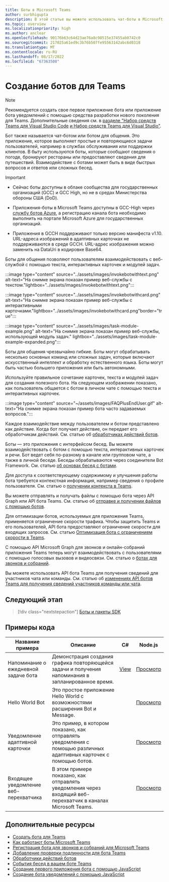 ```yaml
---
title: Боты в Microsoft Teams
author: surbhigupta
description: В этой статье вы можете использовать чат-боты в Microsoft Teams для совместного использования файлов, отправки упреждающего уведомления, интерактивных карточек, выполнения звонков, вызова команды бота, IVR.
ms.topic: overview
ms.localizationpriority: high
ms.author: anclear
ms.openlocfilehash: 90176b63c64d23ae76a8c98515e37455ab0742c0
ms.sourcegitcommit: 217025a61ed9c3b76b507fe95563142abc6d0318
ms.translationtype: MT
ms.contentlocale: ru-RU
ms.lasthandoff: 08/17/2022
ms.locfileid: "67363508"
---
```

# <a name="build-bots-for-teams"></a>Создание ботов для Teams

> [!NOTE]
> Рекомендуется создать свое первое приложение бота или приложение бота уведомлений с помощью средства разработки нового поколения для Teams. Дополнительные сведения см. в [разделе "Набор средств Teams для Visual Studio Code](../toolkit/teams-toolkit-fundamentals.md) [и Набор средств Teams для Visual Studio"](../toolkit/teams-toolkit-overview-visual-studio.md).

Бот также называется чат-ботом или ботом для общения. Это приложение, которое выполняет простые и повторяющиеся задачи пользователей, например в службах обслуживания или поддержки клиентов. В быту используются боты, которые сообщают сведения о погоде, бронируют рестораны или предоставляют сведения для путешествий. Взаимодействие с ботами может быть в виде быстрых вопросов и ответов или сложных бесед.

> [!IMPORTANT]
>
> * Сейчас боты доступны в облаке сообщества для государственных организаций (GCC) и GCC High, но не в средах Министерства обороны США (DoD).
>
> * Приложения-боты в Microsoft Teams доступны в GCC-High через [службу ботов Azure](/azure/bot-service/how-to-deploy-gov-cloud-high), а регистрацию канала бота необходимо выполнить на портале Microsoft Azure для государственных организаций.
>
> * Приложения в GCCH поддерживают только версию манифеста v1.10. URL-адреса изображений в адаптивных карточках не поддерживаются в среде GCCH. URL-адрес изображения можно заменить на DataUri в кодировке Base64.

Боты для общения позволяют пользователям взаимодействовать с веб-службой с помощью текста, интерактивных карточек и модулей задач.

:::image type="content" source="../assets/images/invokebotwithtext.png" alt-text="На снимке экрана показан пример веб-службы с текстом."lightbox="../assets/images/invokebotwithtext.png":::

:::image type="content" source="../assets/images/invokebotwithcard.png" alt-text="На снимке экрана показан пример веб-службы с интерактивными карточками."lightbox="../assets/images/invokebotwithcard.png"border="true":::

:::image type="content" source="../assets/images/task-module-example.png" alt-text="На снимке экрана показан пример веб-службы, использующей модуль задач." lightbox="../assets/images/task-module-example-expanded.png":::

Боты для общения чрезвычайно гибкие. Боты могут обрабатывать несколько основных команд или сложных задач, которые включают искусственный интеллект и обработку естественного языка. Боты могут быть частью большего приложения или быть автономными.

Используйте правильное сочетание карточек, текста и модулей задач для создания полезного бота. На следующем изображении показано, как пользователь общается с ботом в личном чате с помощью текста и интерактивных карточек.

:::image type="content" source="~/assets/images/FAQPlusEndUser.gif" alt-text="На снимке экрана показан пример бота часто задаваемых вопросов.":::

Каждое взаимодействие между пользователем и ботом представлено как действие. Когда бот получает действие, он передает его обработчикам действий. См. статью об [обработчиках действий ботов](~/bots/bot-basics.md).

Боты — это приложения с интерфейсом бесед. Вы можете взаимодействовать с ботом с помощью текста, интерактивных карточек и речи. Бот ведет себя по-разному в канале или групповом чате, а также в личной беседе. Беседы обрабатываются через соединители Bot Framework. См. статью [об основах бесед с ботами](~/bots/how-to/conversations/conversation-basics.md).

Для доступа к соответствующему содержимому и улучшения работы бота требуется контекстная информация, например сведения о профиле пользователя. См. статью о [получении контекста в Teams](~/bots/how-to/get-teams-context.md).

Вы можете отправлять и получать файлы с помощью бота через API Graph или API бота Teams. См. статью об [отправке и получении файлов с помощью ботов](~/bots/how-to/bots-filesv4.md).

Для оптимизации ботов, используемых для приложения Teams, применяется ограничение скорости трафика. Чтобы защитить Teams и его пользователей, API бота предоставляют ограничение скорости для входящих запросов. См. статью [Оптимизация бота с ограничением скорости в Teams](~/bots/how-to/rate-limit.md).

С помощью API Microsoft Graph для звонков и онлайн-собраний приложения Teams теперь могут взаимодействовать с пользователями с помощью голосовых вызовов и видеосвязи. См. статью о [ботах для звонков и собраний](~/bots/calls-and-meetings/calls-meetings-bots-overview.md).

Вы можете использовать API бота Teams для получения сведений для участников чата или команды. См. статью об [изменениях API ботов Teams для получения сведений участников команды или чата](~/resources/team-chat-member-api-changes.md).

<!--- TBD: For quick scanning, see if the above information can be itemized as a list.
--->

## <a name="next-step"></a>Следующий этап

> [!div class="nextstepaction"]
> [Боты и пакеты SDK](~/bots/bot-features.md)

## <a name="code-samples"></a>Примеры кода

|Название примера | Описание | C# | Node.js |
|----------------|-----------------|--------------|--------------|
| Напоминание о ежедневной задаче бота| Демонстрация создания графика повторяющейся задачи и получения напоминания в запланированное время. | [View](https://github.com/OfficeDev/Microsoft-Teams-Samples/tree/main/samples/bot-daily-task-reminder/csharp) | [Просмотр](https://github.com/OfficeDev/Microsoft-Teams-Samples/tree/main/samples/bot-daily-task-reminder/nodejs) |
| Hello World Bot | Это простое приложение Hello World с возможностями расширения Bot и Message. |  | [Просмотр](https://github.com/OfficeDev/TeamsFx-Samples/tree/v1.0.0/hello-world-bot) |
| Уведомление адаптивной карточки | Это пример, в котором показано, как отправлять уведомления с помощью различных адаптивных карточек с помощью ботов. |  | [Просмотр](https://github.com/OfficeDev/TeamsFx-Samples/tree/v1.0.0/adaptive-card-notification) |
| Входящее уведомление веб-перехватчика | В этом примере показано, как отправлять уведомления через входящий веб-перехватчик в каналах Microsoft Teams. |  | [Просмотр](https://github.com/OfficeDev/TeamsFx-Samples/tree/v1.0.0/incoming-webhook-notification) |

## <a name="see-also"></a>Дополнительные ресурсы

* [Создать бота для Teams](../resources/bot-v3/bots-create.md)
* [Как работают боты Microsoft Teams](/azure/bot-service/bot-builder-basics-teams)
* [Регистрация бота для звонков и собраний для Microsoft Teams](~/bots/calls-and-meetings/registering-calling-bot.md)
* [Добавление проверки подлинности для бота Teams](~/bots/how-to/authentication/add-authentication.md)
* [Обработчики действий ботов](~/bots/bot-basics.md)
* [События бесед в вашем боте Teams](~/bots/how-to/conversations/subscribe-to-conversation-events.md)
* [Создание первого приложения бота с помощью JavaScript](../sbs-gs-bot.yml)
* [Создание бота уведомлений с помощью JavaScript](../sbs-gs-notificationbot.yml)

